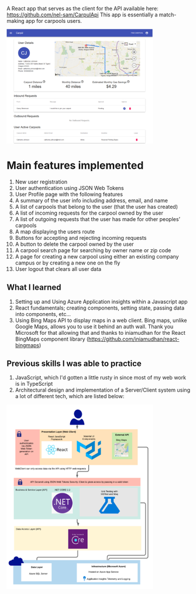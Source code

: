 A React app that serves as the client for the API available here: https://github.com/nel-sam/CarpulApi
This app is essentially a match-making app for carpools users.

<img src="https://raw.githubusercontent.com/nel-sam/CarpulWebClient/master/screenshots/readme1.png" width="400px">

# Main features implemented

1. New user registration
2. User authentication using JSON Web Tokens
3. User Profile page with the following features
4. A summary of the user info including address, email, and name
5. A list of carpools that belong to the user (that the user has created)
6. A list of incoming requests for the carpool owned by the user
7. A list of outgoing requests that the user has made for other peoples’ carpools
8. A map displaying the users route
9. Buttons for accepting and rejecting incoming requests
10. A button to delete the carpool owned by the user
11. A carpool search page for searching by owner name or zip code
12. A page for creating a new carpool using either an existing company campus or by creating a new one on the fly
13. User logout that clears all user data

## What I learned

1. Setting up and Using Azure Application insights within a Javascript app
2. React fundamentals; creating components, setting state, passing data into components, etc...
3. Using Bing Maps API to display maps in a web client. Bing maps, unlike Google Maps, allows you to use it behind an auth wall. Thank you Microsoft for that allowing that and thanks to iniamudhan for the React BingMaps component library (https://github.com/iniamudhan/react-bingmaps)

## Previous skills I was able to practice

1. JavaScript, which I'd gotten a little rusty in since most of my web work is in TypeScript
2. Architectural design and implementation of a Server/Client system using a lot of different tech, which are listed below:
<img src="https://raw.githubusercontent.com/nel-sam/CarpulWebClient/master/screenshots/readme2.png" width="400px">
